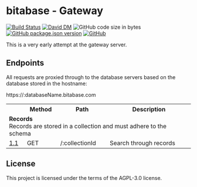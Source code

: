 # bitabase - Gateway
[![Build Status](https://travis-ci.org/bitabase/bitabase-gateway.svg?branch=master)](https://travis-ci.org/bitabase/bitabase-gateway)
[![David DM](https://david-dm.org/bitabase/bitabase-gateway.svg)](https://david-dm.org/bitabase/bitabase-gateway)
![GitHub code size in bytes](https://img.shields.io/github/languages/code-size/bitabase/bitabase-gateway)
[![GitHub package.json version](https://img.shields.io/github/package-json/v/bitabase/bitabase-gateway)](https://github.com/bitabase/bitabase-gateway/blob/master/package.json)
[![GitHub](https://img.shields.io/github/license/bitabase/bitabase-gateway)](https://github.com/bitabase/bitabase-gateway/blob/master/LICENSE)

This is a very early attempt at the gateway server.

## Endpoints

All requests are proxied through to the database servers based on the
database stored in the hostname:

https://:databaseName.bitabase.com

<table>
  <tr>
    <th></th>
    <th>Method</th>
    <th>Path</th>
    <th>Description</th>
  </tr>
  <tr>
    <td colspan=4>
      <strong>Records</strong></br>
      Records are stored in a collection and must adhere to the schema
    </td>
  </tr>
  <tr>
    <td><a href="https://www.github.com/bitabase/bitabase-gateway">1.1</a></td>
    <td>GET</td>
    <td>/:collectionId</td>
    <td>Search through records</td>
  </tr>
</table>

## License
This project is licensed under the terms of the AGPL-3.0 license.
